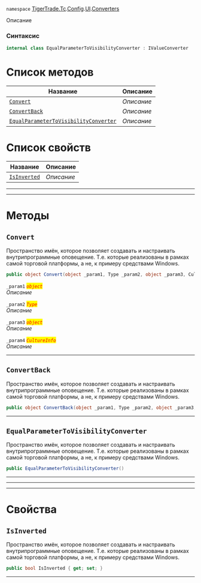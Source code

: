 
`namespace` [TigerTrade.Tc](../../../../TigerTrade.Tc.md).[Config](../../../../TigerTrade.Tc/Config.md).[UI](../../../../TigerTrade.Tc/Config/UI.md).[Converters](../../../../TigerTrade.Tc/Config/UI/Converters.md)


Описание

### Синтаксис
```csharp
internal class EqualParameterToVisibilityConverter : IValueConverter
```


# Список методов
| Название | Описание |
| --- | --- |
| [`Convert`](./EqualParameterToVisibilityConverter.cs/Методы/Convert.md) | *Описание* |
| [`ConvertBack`](./EqualParameterToVisibilityConverter.cs/Методы/ConvertBack.md) | *Описание* |
| [`EqualParameterToVisibilityConverter`](./EqualParameterToVisibilityConverter.cs/Методы/EqualParameterToVisibilityConverter.md) | *Описание* |

# Список свойств
| Название | Описание |
| --- | --- |
| [`IsInverted`](./EqualParameterToVisibilityConverter.cs/Свойства/IsInverted.md) | *Описание* |





***  
***  
# Методы

## `Convert`
Пространство имён, которое позволяет создавать и настраивать внутрипрограммные оповещение. Т.е. которые реализованы в рамках самой торговой платформы, а не, к примеру средствами Windows.

```csharp
public object Convert(object _param1, Type _param2, object _param3, CultureInfo _param4)
```

`_param1` <mark style="color:red;">*`object`*</mark>  
 *Описание*  

`_param2` <mark style="color:red;">*`Type`*</mark>  
 *Описание*  

`_param3` <mark style="color:red;">*`object`*</mark>  
 *Описание*  

`_param4` <mark style="color:red;">*`CultureInfo`*</mark>  
 *Описание*  


***  

## `ConvertBack`
Пространство имён, которое позволяет создавать и настраивать внутрипрограммные оповещение. Т.е. которые реализованы в рамках самой торговой платформы, а не, к примеру средствами Windows.

```csharp
public object ConvertBack(object _param1, Type _param2, object _param3, CultureInfo _param4)
```

***  

## `EqualParameterToVisibilityConverter`
Пространство имён, которое позволяет создавать и настраивать внутрипрограммные оповещение. Т.е. которые реализованы в рамках самой торговой платформы, а не, к примеру средствами Windows.

```csharp
public EqualParameterToVisibilityConverter()
```

***  
***  
 ***  
# Свойства

## `IsInverted`
Пространство имён, которое позволяет создавать и настраивать внутрипрограммные оповещение. Т.е. которые реализованы в рамках самой торговой платформы, а не, к примеру средствами Windows.

```csharp
public bool IsInverted { get; set; }
```  
***

